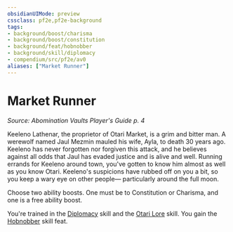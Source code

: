 ```yaml
---
obsidianUIMode: preview
cssclass: pf2e,pf2e-background
tags:
- background/boost/charisma
- background/boost/constitution
- background/feat/hobnobber
- background/skill/diplomacy
- compendium/src/pf2e/av0
aliases: ["Market Runner"]
---
```

# Market Runner
*Source: Abomination Vaults Player's Guide p. 4*  

Keeleno Lathenar, the proprietor of Otari Market, is a grim and bitter man. A werewolf named Jaul Mezmin mauled his wife, Ayla, to death 30 years ago. Keeleno has never forgotten nor forgiven this attack, and he believes against all odds that Jaul has evaded justice and is alive and well. Running errands for Keeleno around town, you've gotten to know him almost as well as you know Otari. Keeleno's suspicions have rubbed off on you a bit, so you keep a wary eye on other people— particularly around the full moon.

Choose two ability boosts. One must be to Constitution or Charisma, and one is a free ability boost.

You're trained in the [Diplomacy](../../skills.md#Diplomacy) skill and the [Otari Lore](../../skills.md#Lore) skill. You gain the [Hobnobber](../../feats/hobnobber.md) skill feat.